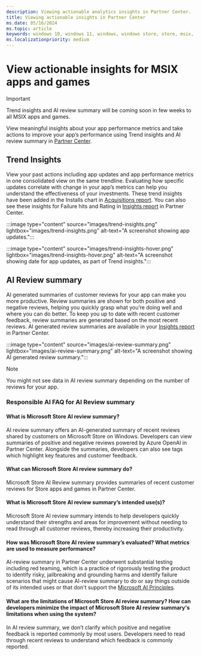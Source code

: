 ```yaml
---
description: Viewing actionable analytics insights in Partner Center.
title: Viewing actionable insights in Partner Center
ms.date: 05/16/2024
ms.topic: article
keywords: windows 10, windows 11, windows, windows store, store, msix, pwa, insights, analytics, review summary
ms.localizationpriority: medium
---
```


# View actionable insights for MSIX apps and games

> [!IMPORTANT] 
> Trend insights and AI review summary will be coming soon in few weeks to all MSIX apps and games.

View meaningful insights about your app performance metrics and take actions to improve your app’s performance using Trend insights and AI review summary in [Partner Center](https://aka.ms/Insights_Report).

## Trend Insights

View your past actions including app updates and app performance metrics in one consolidated view on the same trendline. Evaluating how specific updates correlate with change in your app’s metrics can help you understand the effectiveness of your investments. 
These trend insights have been added in the Installs chart in [Acquisitions report](https://partner.microsoft.com/dashboard/insights/analytics/reports/acquisitions). You can also see these insights for Failure hits and Rating in [Insights report](https://aka.ms/Insights_Report) in Partner Center.

:::image type="content" source="images/trend-insights.png" lightbox="images/trend-insights.png" alt-text="A screenshot showing app updates.":::

:::image type="content" source="images/trend-insights-hover.png" lightbox="images/trend-insights-hover.png" alt-text="A screenshot showing date for app updates, as part of Trend insights.":::

## AI Review summary

AI generated summaries of customer reviews for your app can make you more productive. Review summaries are shown for both positive and negative reviews, helping you quickly grasp what you’re doing well and where you can do better. To keep you up to date with recent customer feedback, review summaries are generated based on the most recent reviews.
AI generated review summaries are available in your [Insights report](https://aka.ms/Insights_Report) in Partner Center.

:::image type="content" source="images/ai-review-summary.png" lightbox="images/ai-review-summary.png" alt-text="A screenshot showing AI generated review summary.":::

> [!Note]
> You might not see data in AI review summary depending on the number of reviews for your app.

### Responsible AI FAQ for AI Review summary

#### What is Microsoft Store AI review summary?

AI review summary offers an AI-generated summary of recent reviews shared by customers on Microsoft Store on Windows. Developers can view summaries of positive and negative reviews powered by Azure OpenAI in Partner Center. Alongside the summaries, developers can also see tags which highlight key features and customer feedback.

#### What can Microsoft Store AI review summary do? 

Microsoft Store AI Review summary provides summaries of recent customer reviews for Store apps and games in Partner Center. 

#### What is Microsoft Store AI review summary’s intended use(s)?

Microsoft Store AI review summary intends to help developers quickly understand their strengths and areas for improvement without needing to read through all customer reviews, thereby increasing their productivity.

#### How was Microsoft Store AI review summary’s evaluated? What metrics are used to measure performance?

AI-review summary in Partner Center underwent substantial testing including red teaming, which is a practice of rigorously testing the product to identify risky, jailbreaking and grounding harms and identify failure scenarios that might cause AI-review summary to do or say things outside of its intended uses or that don't support the [Microsoft AI Principles](https://www.microsoft.com/en-us/ai/responsible-ai).

#### What are the limitations of Microsoft Store AI review summary? How can developers minimize the impact of Microsoft Store AI review summary's limitations when using the system?

In AI review summary, we don’t clarify which positive and negative feedback is reported commonly by most users. Developers need to read through recent reviews to understand which feedback is commonly reported.
